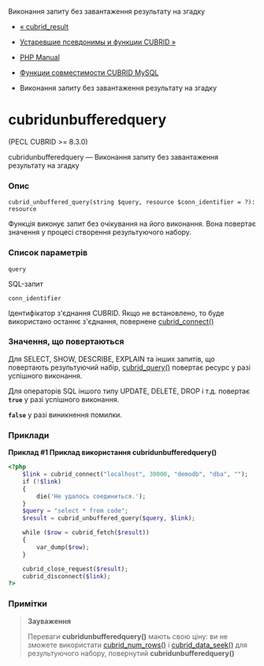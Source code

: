 Виконання запиту без завантаження результату на згадку

-   [« cubrid\_result](function.cubrid-result.html)
    
-   [Устаревшие псевдонимы и функции CUBRID »](oldaliases.cubrid.html)
    
-   [PHP Manual](index.html)
    
-   [Функции совместимости CUBRID MySQL](cubridmysql.cubrid.html)
    
-   Виконання запиту без завантаження результату на згадку
    

# cubridunbufferedquery

(PECL CUBRID >= 8.3.0)

cubridunbufferedquery — Виконання запиту без завантаження результату на згадку

### Опис

```methodsynopsis
cubrid_unbuffered_query(string $query, resource $conn_identifier = ?): resource
```

Функція виконує запит без очікування на його виконання. Вона повертає значення у процесі створення результуючого набору.

### Список параметрів

`query`

SQL-запит

`conn_identifier`

Ідентифікатор з'єднання CUBRID. Якщо не встановлено, то буде використано останнє з'єднання, повернене [cubrid\_connect()](function.cubrid-connect.html)

### Значення, що повертаються

Для SELECT, SHOW, DESCRIBE, EXPLAIN та інших запитів, що повертають результуючий набір, [cubrid\_query()](function.cubrid-query.html) повертає ресурс у разі успішного виконання.

Для операторів SQL іншого типу UPDATE, DELETE, DROP і т.д. повертає **`true`** у разі успішного виконання.

**`false`** у разі виникнення помилки.

### Приклади

**Приклад #1 Приклад використання **cubridunbufferedquery()****

```php
<?php
    $link = cubrid_connect("localhost", 30000, "demodb", "dba", "");
    if (!$link)
    {
        die('Не удалось соединиться.');
    }
    $query = "select * from code";
    $result = cubrid_unbuffered_query($query, $link);

    while ($row = cubrid_fetch($result))
    {
        var_dump($row);
    }

    cubrid_close_request($result);
    cubrid_disconnect($link);
?>
```

### Примітки

> **Зауваження**
> 
> Переваги **cubridunbufferedquery()** мають свою ціну: ви не зможете використати [cubrid\_num\_rows()](function.cubrid-num-rows.html) і [cubrid\_data\_seek()](function.cubrid-data-seek.html) для результуючого набору, повернутий **cubridunbufferedquery()**